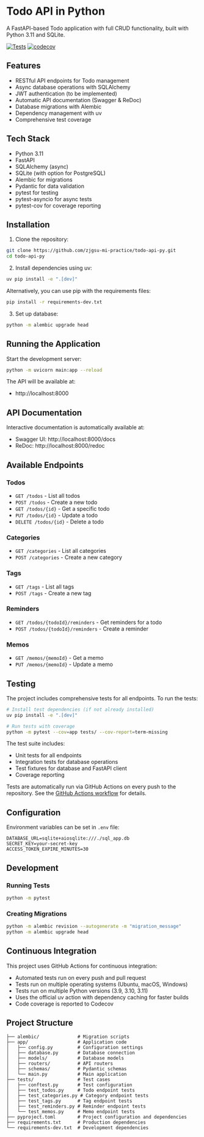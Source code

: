 # Todo API in Python

A FastAPI-based Todo application with full CRUD functionality, built with Python 3.11 and SQLite.

[![Tests](https://github.com/zjgsu-mi-practice/todo-api-py/actions/workflows/tests.yml/badge.svg)](https://github.com/zjgsu-mi-practice/todo-api-py/actions/workflows/tests.yml)
[![codecov](https://codecov.io/gh/zjgsu-mi-practice/todo-api-py/branch/main/graph/badge.svg)](https://codecov.io/gh/zjgsu-mi-practice/todo-api-py)

## Features

- RESTful API endpoints for Todo management
- Async database operations with SQLAlchemy
- JWT authentication (to be implemented)
- Automatic API documentation (Swagger & ReDoc)
- Database migrations with Alembic
- Dependency management with uv
- Comprehensive test coverage

## Tech Stack

- Python 3.11
- FastAPI
- SQLAlchemy (async)
- SQLite (with option for PostgreSQL)
- Alembic for migrations
- Pydantic for data validation
- pytest for testing
- pytest-asyncio for async tests
- pytest-cov for coverage reporting

## Installation

1. Clone the repository:
```bash
git clone https://github.com/zjgsu-mi-practice/todo-api-py.git
cd todo-api-py
```

2. Install dependencies using uv:
```bash
uv pip install -e ".[dev]"
```

Alternatively, you can use pip with the requirements files:
```bash
pip install -r requirements-dev.txt
```

3. Set up database:
```bash
python -m alembic upgrade head
```

## Running the Application

Start the development server:
```bash
python -m uvicorn main:app --reload
```

The API will be available at:
- http://localhost:8000

## API Documentation

Interactive documentation is automatically available at:
- Swagger UI: http://localhost:8000/docs
- ReDoc: http://localhost:8000/redoc

## Available Endpoints

### Todos
- `GET /todos` - List all todos
- `POST /todos` - Create a new todo
- `GET /todos/{id}` - Get a specific todo
- `PUT /todos/{id}` - Update a todo
- `DELETE /todos/{id}` - Delete a todo

### Categories
- `GET /categories` - List all categories
- `POST /categories` - Create a new category

### Tags
- `GET /tags` - List all tags
- `POST /tags` - Create a new tag

### Reminders
- `GET /todos/{todoId}/reminders` - Get reminders for a todo
- `POST /todos/{todoId}/reminders` - Create a reminder

### Memos
- `GET /memos/{memoId}` - Get a memo
- `PUT /memos/{memoId}` - Update a memo

## Testing

The project includes comprehensive tests for all endpoints. To run the tests:

```bash
# Install test dependencies (if not already installed)
uv pip install -e ".[dev]"

# Run tests with coverage
python -m pytest --cov=app tests/ --cov-report=term-missing
```

The test suite includes:
- Unit tests for all endpoints
- Integration tests for database operations
- Test fixtures for database and FastAPI client
- Coverage reporting

Tests are automatically run via GitHub Actions on every push to the repository. See the [GitHub Actions workflow](.github/workflows/tests.yml) for details.

## Configuration

Environment variables can be set in `.env` file:
```
DATABASE_URL=sqlite+aiosqlite:///./sql_app.db
SECRET_KEY=your-secret-key
ACCESS_TOKEN_EXPIRE_MINUTES=30
```

## Development

### Running Tests
```bash
python -m pytest
```

### Creating Migrations
```bash
python -m alembic revision --autogenerate -m "migration_message"
python -m alembic upgrade head
```

## Continuous Integration

This project uses GitHub Actions for continuous integration:

- Automated tests run on every push and pull request
- Tests run on multiple operating systems (Ubuntu, macOS, Windows)
- Tests run on multiple Python versions (3.9, 3.10, 3.11)
- Uses the official uv action with dependency caching for faster builds
- Code coverage is reported to Codecov

## Project Structure
```
├── alembic/              # Migration scripts
├── app/                  # Application code
│   ├── config.py         # Configuration settings
│   ├── database.py       # Database connection
│   ├── models/           # Database models
│   ├── routers/          # API routers
│   ├── schemas/          # Pydantic schemas
│   └── main.py           # Main application
├── tests/                # Test cases
│   ├── conftest.py       # Test configuration
│   ├── test_todos.py     # Todo endpoint tests
│   ├── test_categories.py # Category endpoint tests
│   ├── test_tags.py      # Tag endpoint tests
│   ├── test_reminders.py # Reminder endpoint tests
│   └── test_memos.py     # Memo endpoint tests
├── pyproject.toml        # Project configuration and dependencies
├── requirements.txt      # Production dependencies
└── requirements-dev.txt  # Development dependencies
